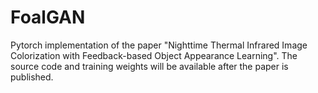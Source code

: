 # FoalGAN
Pytorch implementation of the paper "Nighttime Thermal Infrared Image Colorization with Feedback-based Object Appearance Learning". The source code and training weights will be available after the paper is published.
